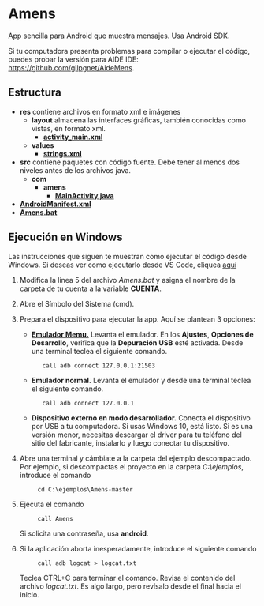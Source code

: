 # Amens
App sencilla para Android que muestra mensajes. Usa Android SDK.

Si tu computadora presenta problemas para compilar o ejecutar el código, puedes probar la versión para
AIDE IDE: https://github.com/gilpgnet/AideMens.

## Estructura
- **res** contiene archivos en formato xml e imágenes
  - **layout** almacena las interfaces gráficas, también conocidas como vistas, en formato xml.
    - **[activity_main.xml](/res/layout/activity_main.xml)**
  - **values**
    - **[strings.xml](/res/values/strings.xml)**
- **src** contiene paquetes con código fuente. Debe tener al menos dos niveles antes de los archivos java.
  - **com**
    - **amens**
      - **[MainActivity.java](/src/com/amens/MainActivity.java)**
- **[AndroidManifest.xml](/AndroidManifest.xml)**
- **[Amens.bat](/Amens.bat)**

## Ejecución en Windows
Las instrucciones que siguen te muestran como ejecutar el código desde Windows. Si deseas ver como ejecutarlo desde VS Code, cliquea [aquí](https://drive.google.com/open?id=1wPL3nJTATd5CVBspXRgYBxc-wG-W-GE91_XbgH4HsBo)
1. Modifica la línea 5 del archivo _Amens.bat_ y asigna el nombre de la carpeta de tu cuenta a la variable **CUENTA**.
2. Abre el Símbolo del Sistema (cmd).
3. Prepara el dispositivo para ejecutar la app. Aquí se plantean 3 opciones:
   * [**Emulador Memu.**](https://www.memuplay.com/) Levanta el emulador. En los **Ajustes**, **Opciones de Desarrollo**,
     verifica que la **Depuración USB** esté activada. Desde una terminal teclea el siguiente comando.
  
     ```Batchfile
        call adb connect 127.0.0.1:21503
     ```
  
   * **Emulador normal.**  Levanta el emulador y desde una terminal teclea el siguiente comando.
  
     ```Batchfile
        call adb connect 127.0.0.1
     ```
  
   * **Dispositivo externo en modo desarrollador.** Conecta el dispositivo por USB a tu computadora. Si usas Windows 10, está listo.
     Si es una versión menor, necesitas descargar el driver para tu teléfono del sitio del fabricante, instalarlo y luego conectar tu
     dispositivo.
  
4. Abre una terminal y cámbiate a la carpeta del ejemplo descompactado. Por ejemplo, si descompactas el proyecto en la carpeta
   _C:\ejemplos_, introduce el comando
   ```Batchfile
        cd C:\ejemplos\Amens-master
   ```
  
5. Ejecuta el comando
   ```Batchfile
        call Amens
   ```
   Si solicita una contraseña, usa **android**.

6. Si la aplicación aborta inesperadamente, introduce el siguiente comando
   ```Batchfile
        call adb logcat > logcat.txt
   ```
   
   Teclea CTRL+C para terminar el comando. Revisa el contenido del archivo _logcat.txt_. Es algo largo, pero revísalo desde el final
   hacia el inicio.
